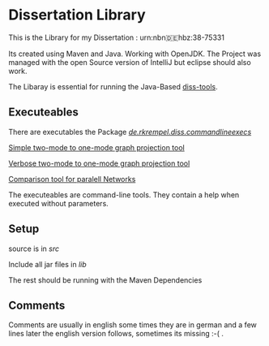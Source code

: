 # Dissertation Library

This is the Library for my Dissertation : urn:nbn:de:hbz:38-75331

Its created using Maven and Java. Working with OpenJDK. The Project was managed with the open Source version of IntelliJ but eclipse should also work.

The Libaray is essential for running the Java-Based [diss-tools](https://github.com/krempelra/disslibrary).

## Executeables

There are executables the Package [_de.rkrempel.diss.commandlineexecs_](src/main/java/de/rkrempel/diss/commandlineexecs/)

[Simple two-mode to one-mode graph projection tool](src/main/java/de/rkrempel/diss/commandlineexecs/InCooccOut.java)

[Verbose two-mode to one-mode graph projection tool](src/main/java/de/rkrempel/diss/commandlineexecs/InCoocOutMultiExport.java)

[Comparison tool for paralell Networks](src/main/java/de/rkrempel/diss/commandlineexecs/ParallelNets.java)

The executeables are command-line tools. They contain a help when executed without parameters.

## Setup

source is in _src_

Include all jar files in _lib_

The rest should be running with the Maven Dependencies

## Comments

Comments are usually in english some times they are in german and a few lines later the english version follows, sometimes its missing :-( .

